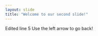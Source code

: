 ```yaml
---
layout: slide
title: "Welcome to our second slide!"
---
```

Edited line 5
Use the left arrow to go back!
